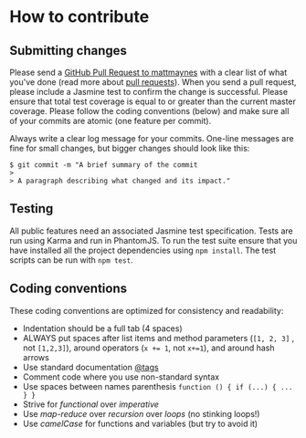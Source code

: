 # How to contribute

## Submitting changes

Please send a [GitHub Pull Request to mattmaynes](https://github.com/mattmaynes/pyjamas-js/compare)
with a clear list of what you've done (read more about
[pull requests](http://help.github.com/pull-requests/)). When you send a pull
request, please include a Jasmine test to confirm the change is successful.
Please ensure that total test coverage is equal to or greater than the current
master coverage. Please follow the coding conventions (below) and make sure all
of your commits are atomic (one feature per commit).

Always write a clear log message for your commits. One-line messages are fine
for small changes, but bigger changes should look like this:

    $ git commit -m "A brief summary of the commit
    >
    > A paragraph describing what changed and its impact."

## Testing

All public features need an associated Jasmine test specification. Tests are
run using Karma and run in PhantomJS. To run the test suite ensure that you
have installed all the project dependencies using `npm install`. The test
scripts can be run with `npm test`.

## Coding conventions

These coding conventions are optimized for consistency and readability:

* Indentation should be a full tab (4 spaces)
* ALWAYS put spaces after list items and method parameters (`[1, 2, 3]`
, not `[1,2,3]`), around operators (`x += 1`, not `x+=1`), and around
hash arrows
* Use standard documentation [@tags](http://usejsdoc.org)
* Comment code where you use non-standard syntax
* Use spaces between names parenthesis `function () { if (...) { ... } }`
* Strive for *functional* over *imperative*
* Use *map-reduce* over *recursion* over *loops* (no stinking loops!)
* Use *camelCase* for functions and variables (but try to avoid it)



